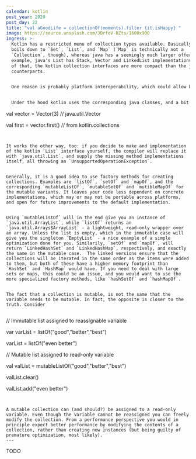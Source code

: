 ```yaml
---
calendar: kotlin
post_year: 2020
post_day: 22
title: "val aGoodLife = collectionOf(moments).filter {it.isHappy} "
image: https://source.unsplash.com/JBrfoV-BZts/1600x900
ingress: >-
  Kotlin has a restricted menu of collection types available. Basically, it
  boils down to `Set`, `List`, and `Map` (`Map` is technically not a
  `Collection`, though), whereas java has a seemingly much larger offering. For
  example, java's List has Stack, Vector and LinkedList implementations. On top
  of that, the kotlin collection interfaces are more compact than the java
  counterparts.  


  One reason is probably platform interoperability, which could allow kotlin code more easily to be complied down to javascript, mobile platforms, or other virtual machines. Another is that extension methods and properties allow kotlin to add a lot more features to the various collections without "polluting" the interface. Finally, the corresponding java interfaces are all mutable, with methods like `add` and `remove`, while kotlin has explicit interfaces for mutable collections, like `MutableList`, `MutableSet`, and `MutableMap`. 


  Under the hood kotlin uses the corresponding java classes, and a bit of compiler magic to ensure that the types effectively seem to implement the kotlin interfaces, known as *mapped types*. Runtime, however, there is no difference between the java and kotlin counterparts. There is a couple of big benefits with this approach: First, instead of implementing new collections natively in kotlin, the battletested implementations of java can be used. Second, interoperability between java and kotlin is ensured. And it means you can still use the`java.util.Vector` class, and get the extension goodies associated with the kotlin `Collection` and `List` interfaces in kotlin. 


  ```

  val vector = Vector<String>(3) // java.util.Vector

  val first = vector.first()     // from kotlin.collections

  ```


  It works the other way, too: if you decide to make and implementation of the kotlin `List` interface yourself, the compiler will replace it with `java.util.List`, and supply the missing method implementations itself, all throwing an `UnsupportedOperationException`. 


  Generally, it is a good idea to use factory methods for creating collections. Examples are `listOf`, `setOf` and `mapOf`, and the corresponding `mutableListOf`, `mutableSetOf` and `mutibleMapOf` for the mutable variants. It leaves your code less dependent on concrete implementations, which may or may not be portable across platforms, and open for future improvements to the default implementation. 


  Using `mutableListOf` will in the end give you an instance of `java.util.ArrayList`, while `listOf` returns an `java.util.Arrays$ArrayList` - a lightweight, read-only wrapper over an array. Unless the list is empty, which in the immutable case will give you the singleton `EmptyList` - a nice example of a simple optimization done for you. Similarily, `setOf` and `mapOf`, will return `LinkedHashSet` and `LinkedHashMap`, respectively, and exactly the same in the mutable case.  The linked versions ensure that the collections will be iterated in the same order as the items were added to them, but both of these have a higher memory footprint than `HashSet` and `HashMap` would have. If you need to deal with large sets or maps, this could be an issue, and you would want to use the more specialized factory methods, like `hashSetOf` and `hashMapOf`.


  The fact that a collection is mutable, is not the same that the variable needs to be mutable. In fact, the opposite is closer to the truth. Consider


  ```

  // Immutable list assigned to reassignable variable

  var varList = listOf("good","better","best")

  varList = listOf("even better")


  // Mutable list assigned to read-only variable

  val valList = mutableListOf("good","better","best")

  valList.clear()

  valList.add("even better")


  ```


  A mutable collection can (and should?) be assigned to a read-only variable. Even though the variable cannot be reassigned you can freely modify the collection. From a performance perspective you would in principle expect better performance by modifying the contents of a collection, rather than creating new instances (but being guilty of premature optimization, most likely).
---
```

TODO